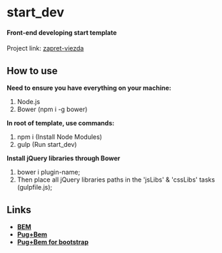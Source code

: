 # start_dev

#### Front-end developing start template

Project link: [zapret-viezda](https://test.creativny.ru/zapret-viezda)

## How to use

**Need to ensure you have everything on your machine:**

1. Node.js
2. Bower (npm i -g bower)

**In root of template, use commands:**

1. npm i (Install Node Modules)
2. gulp (Run start_dev)

**Install jQuery libraries through Bower**

1. bower i plugin-name;
2. Then place all jQuery libraries paths in the 'jsLibs' & 'cssLibs' tasks (gulpfile.js);

## Links

- **[BEM](https://en.bem.info/methodology/quick-start/)**
- **[Pug+Bem](https://github.com/legostaev-vadim/gulp-pugbem)**
- **[Pug+Bem for bootstrap](https://github.com/legostaev-vadim/gulp-pugbem/issues/1)**
